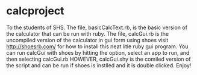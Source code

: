 calcproject
===========
To the students of SHS.
The file, basicCalcText.rb, is the basic version of the calculator that can be run with ruby.
The file, calcGui.rb is the uncompiled version of the calculator in gui form using shoes
visit http://shoesrb.com/ for how to install this neat litle ruby gui program.
You can run calcGui with shoes by hitting the option, select an app to run, and then selecting calcGui.rb
HOWEVER, calcGui.shy is the comiled version of the script and can be run if shoes is instlled and it is double clicked.
Enjoy!
